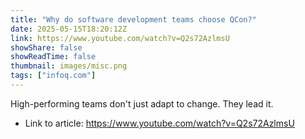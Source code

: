```yaml
---
title: "Why do software development teams choose QCon?"
date: 2025-05-15T18:20:12Z
link: https://www.youtube.com/watch?v=Q2s72AzlmsU
showShare: false
showReadTime: false
thumbnail: images/misc.png
tags: ["infoq.com"]
---
```

High-performing teams don't just adapt to change. They lead it.

- Link to article: https://www.youtube.com/watch?v=Q2s72AzlmsU